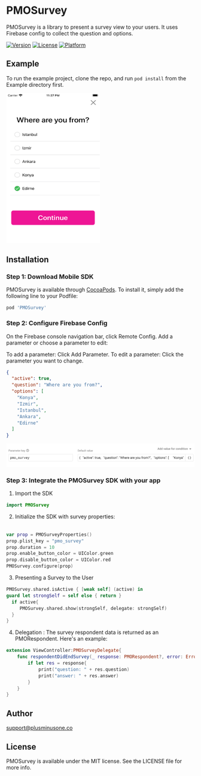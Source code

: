 # PMOSurvey

PMOSurvey is a library to present a survey view to your users. It uses Firebase config to collect the question and options.

[![Version](https://img.shields.io/cocoapods/v/PMOSurvey.svg?style=flat)](https://cocoapods.org/pods/PMOSurvey)
[![License](https://img.shields.io/cocoapods/l/PMOSurvey.svg?style=flat)](https://cocoapods.org/pods/PMOSurvey)
[![Platform](https://img.shields.io/cocoapods/p/PMOSurvey.svg?style=flat)](https://cocoapods.org/pods/PMOSurvey)

## Example

To run the example project, clone the repo, and run `pod install` from the Example directory first.

<img src=https://github.com/plus-minus-one/PMOSurvey/blob/main/images/image_example.png width="250" height="400"/>

## Installation

### Step 1: Download Mobile SDK

PMOSurvey is available through [CocoaPods](https://cocoapods.org). To install
it, simply add the following line to your Podfile:

```ruby
pod 'PMOSurvey'
```
### Step 2: Configure Firebase Config

On the Firebase console navigation bar, click Remote Config. Add a parameter or choose a parameter to edit:

To add a parameter: Click Add Parameter.
To edit a parameter: Click the parameter you want to change.

```json format
{
  "active": true,
  "question": "Where are you from?",
  "options": [
    "Konya",
    "Izmir",
    "Istanbul",
    "Ankara",
    "Edirne"
  ]
}
```
<img src=https://github.com/plus-minus-one/PMOSurvey/blob/main/images/image_firebase.png />

### Step 3: Integrate the PMOSurvey SDK with your app

1. Import the SDK
```swift
import PMOSurvey
```

2. Initialize the SDK with survey properties:
```swift

var prop = PMOSurveyProperties()
prop.plist_key = "pmo_survey"
prop.duration = 10
prop.enable_button_color = UIColor.green
prop.disable_button_color = UIColor.red
PMOSurvey.configure(prop)
```
3. Presenting a Survey to the User
  
```swift
PMOSurvey.shared.isActive { [weak self] (active) in
guard let strongSelf = self else { return }
  if active{
     PMOSurvey.shared.show(strongSelf, delegate: strongSelf)
  }
}
``` 
4. Delegation : The survey respondent data is returned as an PMORespondent. Here's an example:
  
```swift
extension ViewController:PMOSurveyDelegate{
    func respondentDidEndSurvey(_ response: PMORespondent?, error: Error?) {
        if let res = response{
            print("question: " + res.question)
            print("answer: " + res.answer)
        }
    }
}
``` 
        
## Author

support@plusminusone.co

## License

PMOSurvey is available under the MIT license. See the LICENSE file for more info.
